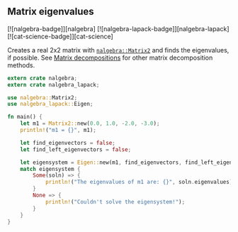 ## Matrix eigenvalues 
[![nalgebra-badge]][nalgebra] 
[![nalgebra-lapack-badge]][nalgebra-lapack] [![cat-science-badge]][cat-science]

Creates a real 2x2 matrix with [`nalgebra::Matrix2`] and finds the eigenvalues, if possible. See [Matrix decompositions] for other matrix decomposition methods. 

```rust
extern crate nalgebra;
extern crate nalgebra_lapack; 

use nalgebra::Matrix2;
use nalgebra_lapack::Eigen; 

fn main() {
    let m1 = Matrix2::new(0.0, 1.0, -2.0, -3.0);
    println!("m1 = {}", m1);

    let find_eigenvectors = false; 
    let find_left_eigenvectors = false; 

    let eigensystem = Eigen::new(m1, find_eigenvectors, find_left_eigenvectors);
    match eigensystem {
        Some(soln) => {
            println!("The eigenvalues of m1 are: {}", soln.eigenvalues);
        }
        None => {
            println!("Couldn't solve the eigensystem!");
        }
    }
}
```

[`nalgebra::Matrix2`]: https://docs.rs/nalgebra/*/nalgebra/base/type.Matrix2.html
[Matrix decompositions]: https://nalgebra.org/decompositions_and_lapack/
